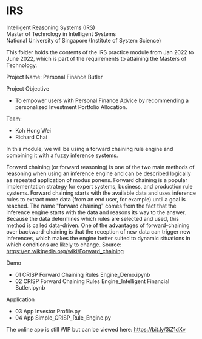 # IRS
Intelligent Reasoning Systems (IRS) <br>
Master of Technology in Intelligent Systems<br>
National University of Singapore (Institute of System Science)<br>

This folder holds the contents of the IRS practice module from Jan 2022 to June 2022, which is part of the requirements to attaining the Masters of Technology.

Project Name: Personal Finance Butler

Project Objective
- To empower users with Personal Finance Advice by recommending a personalized Investment Portfolio Allocation.

Team: 
- Koh Hong Wei
- Richard Chai

In this module, we will be using a forward chaining rule engine and combining it with a fuzzy inference systems. 

Forward chaining (or forward reasoning) is one of the two main methods of reasoning when using an inference engine and can be described logically as repeated application of modus ponens. Forward chaining is a popular implementation strategy for expert systems, business, and production rule systems. Forward chaining starts with the available data and uses inference rules to extract more data (from an end user, for example) until a goal is reached. The name "forward chaining" comes from the fact that the inference engine starts with the data and reasons its way to the answer. Because the data determines which rules are selected and used, this method is called data-driven. One of the advantages of forward-chaining over backward-chaining is that the reception of new data can trigger new inferences, which makes the engine better suited to dynamic situations in which conditions are likely to change.
Source: https://en.wikipedia.org/wiki/Forward_chaining


Demo
  - 01 CRISP Forward Chaining Rules Engine_Demo.ipynb
  - 02 CRISP Forward Chaining Rules Engine_Intelligent Financial Butler.ipynb

Application
  - 03 App Investor Profile.py
  - 04 App Simple_CRISP_Rule_Engine.py

The online app is still WIP but can be viewed here: https://bit.ly/3iZ1dXv


